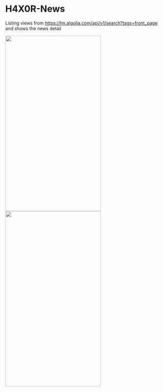# H4X0R-News

Listing views from https://hn.algolia.com/api/v1/search?tags=front_page and shows the news detail 
<div>
<img src="https://user-images.githubusercontent.com/19655295/174066554-1d325d53-a275-445e-a33f-8ec3b3334d40.png" width="300" height="550">

<img src="https://user-images.githubusercontent.com/19655295/174067236-d82b4208-f235-4a66-8009-d966466630f8.png" width="300" height="550">
  </div>
